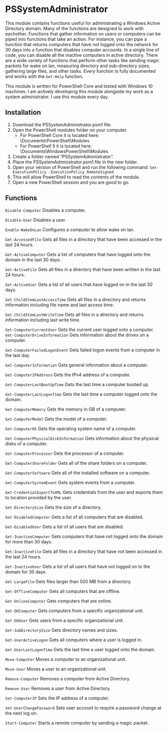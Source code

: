 # PSSystemAdministrator
This module contains functions useful for administrating a Windows Active Directory domain. Many of the functions are designed to work with eachother. Functions that gather information on users or computers can be piped into functions that take an action. For instance, you can pipe a function that returns computers that have not logged onto the network for 30 days into a function that disables computer accounts. In a single line of code, you can disable all the inactive computers in active directory. There are a wide variety of functions that perform other tasks like sending magic packets for wake on lan, measuring directory and sub-directory sizes, gathering large files, and other tasks. Every function is fully documented and works with the `Get-Help` function. 

This module is written for PowerShell Core and tested with Windows 10 machines. I am actively developing this module alongside my work as a system administrator. I use this module every day.

## Installation
1. Download the PSSystemAdministrator.psm1 file.
2. Open the PowerShell modules folder on your computer.
   - For PowerShell Core it is located here: \Documents\PowerShell\Modules
   - For PowerShell 5 it is located here: \Documents\WindowsPowerShell\Modules
3. Create a folder named “PSSystemAdministrator”.
4. Place the PSSystemAdministrator.psm1 file in the new folder.
5. Open your version of PowerShell and run the following command: 
`Set-ExecutionPolicy -ExecutionPolicy RemoteSigned`
6. This will allow PowerShell to read the contents of the module.
7. Open a new PowerShell session and you are good to go.

## Functions
`Disable-Computer` Disables a computer.

`Disable-User` Disables a user.

`Enable-WakeOnLan` Configures a computer to allow wake on lan.

`Get-AccessedFile` Gets all files in a directory that have been accessed in the last 24 hours.

`Get-ActiveComputer` Gets a list of computers that have logged onto the domain in the last 30 days.

`Get-ActiveFile` Gets all files in a directory that have been written in the last 24 hours.

`Get-ActiveUser` Gets a list of all users that have logged on in the last 30 days.

`Get-ChildItemLastAccessTime` Gets all files in a directory and returns information including file name and last access time.

`Get-ChildItemLastWriteTime` Gets all files in a directory and returns information including last write time.

`Get-ComputerCurrentUser` Gets the current user logged onto a computer.
`Get-ComputerDriveInformation` Gets information about the drives on a computer.

`Get-ComputerFailedLogonEvent` Gets failed logon events from a computer in the last day.

`Get-ComputerInformation` Gets general information about a computer.

`Get-ComputerIPAddress` Gets the IPv4 address of a computer.

`Get-ComputerLastBootUpTime` Gets the last time a computer booted up.

`Get-ComputerLastLogonTime` Gets the last time a computer logged onto the domain.

`Get-ComputerMemory` Gets the memory in GB of a computer.

`Get-ComputerModel` Gets the model of a computer.

`Get-ComputerOS` Gets the operating system name of a computer.

`Get-ComputerPhysicalDiskInformation` Gets information about the physical disks of a computer.

`Get-ComputerProcessor` Gets the processor of a computer.

`Get-ComputerShareFolder` Gets all of the share folders on a computer.

`Get-ComputerSoftware` Gets all of the installed software on a computer.

`Get-ComputerSystemEvent` Gets system events from a computer.

`Get-CredentialExportToXML` Gets credentials from the user and exports them to location provided by the user.

`Get-DirectorySize` Gets the size of a directory.

`Get-DisabledComputer` Gets a list of all computers that are disabled.

`Get-DisabledUser` Gets a list of all users that are disabled. 

`Get-InactiveComputer` Gets computers that have not logged onto the domain for more than 30 days.

`Get-InactiveFile` Gets all files in a directory that have not been accessed in the last 24 hours.

`Get-InactiveUser` Gets a list of all users that have not logged on to the domain for 30 days.

`Get-LargeFile` Gets files larger than 500 MB from a directory.

`Get-OfflineComputer` Gets all computers that are offline. 

`Get-OnlineComputer` Gets computers that are online.

`Get-OUComputer` Gets computers from a specific organizational unit.

`Get-OUUser` Gets users from a specific organizational unit.

`Get-SubDirectorySize` Gets directory names and sizes.

`Get-UserActiveLogon` Gets all computers where a user is logged in.

`Get-UserLastLogonTime` Gets the last time a user logged onto the domain.

`Move-Computer` Moves a computer to an organizational unit.

`Move-User` Moves a user to an organizational unit.

`Remove-Computer` Removes a computer from Active Directory.

`Remove-User` Removes a user from Active Directory.

`Set-ComputerIP` Sets the IP address of a computer.

`Set-UserChangePassword` Sets user account to require a password change at the next log on.

`Start-Computer` Starts a remote computer by sending a magic packet.
